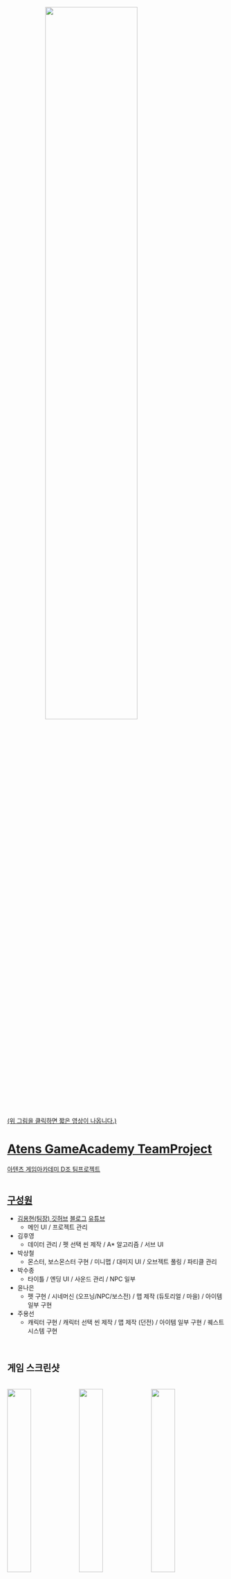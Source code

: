 <!--<img src="https://capsule-render.vercel.app/api?type=waving&color=gradient&customColorList=1,50&height=150&section=header&text=Dinosaur%World&fontSize=40&fontAlign=20&fontAlignY=30&fontColor=ffffff"/>-->

<!--<hr width=66.5% border=none;/>-->

<a href="https://www.youtube.com/watch?v=vOQgDTH6m5A" target="_blank"><img src="https://user-images.githubusercontent.com/64481653/209466340-256dae25-f768-41cf-924c-38549625d4f3.png" style="display: block; margin: 0 auto; width:65%; height:65%;"/>
<br>

(위 그림을 클릭하면 짧은 영상이 나옵니다.)

# Atens GameAcademy TeamProject
아텐츠 게임아카데미 D조 팀프로젝트
<br>
<br>
## 구성원
+ 김용현(팀장) [깃허브](https://github.com/Hungry-Troll) [블로그](https://blog.naver.com/i_am_gamer) [유튜브](https://www.youtube.com/channel/UC1vY8HLaBPPzphSV4-8ZcLw)
  + 메인 UI / 프로젝트 관리
+ 김후영
  + 데이터 관리 / 펫 선택 씬 제작 / A* 알고리즘 / 서브 UI
+ 박상철
  + 몬스터, 보스몬스터 구현 / 미니맵 / 대미지 UI / 오브젝트 풀링 / 파티클 관리
+ 박수종
  + 타이틀 / 엔딩 UI / 사운드 관리 / NPC 일부
+ 윤나은
  + 펫 구현 / 시네머신 (오프닝/NPC/보스전) / 맵 제작 (듀토리얼 / 마을) / 아이템 일부 구현
+ 주용선
  + 캐릭터 구현 / 캐릭터 선택 씬 제작 / 맵 제작 (던전) / 아이템 일부 구현 / 퀘스트 시스템 구현
<br>

## 게임 스크린샷
<br>
<div>
<section>
<img src="https://user-images.githubusercontent.com/64481653/209461367-feae015c-7830-4ca0-bd80-3d80ef03f583.PNG" style="float: left;  width:33%; height:33%;"/>
<img src="https://user-images.githubusercontent.com/64481653/209461348-46100877-4827-402e-a982-6cc5036a4cd4.PNG" style="float: left; width:33%; height:33%;"/>
</section>
<section>
<img src="https://user-images.githubusercontent.com/64481653/209461350-544334a3-53de-4efc-afbf-28db09eaf033.PNG" style="float: left; width:33%; height:33%;"/>
<img src="https://user-images.githubusercontent.com/64481653/209461346-58289a75-110c-47db-9252-ab3d2b777933.PNG" style="float: left; width:33%; height:33%;"/>
</section>
<section>
<img src="https://user-images.githubusercontent.com/64481653/209461353-797b7306-95bc-4c39-9f2f-f15f948f7d54.PNG" style="float: left; width:33%; height:33%;"/>
<img src="https://user-images.githubusercontent.com/64481653/209461352-617fc0f3-95b1-4073-9425-07ecb7d488ac.PNG" style="float: left; width:33%; height:33%;"/>
</section>
<section>
<img src="https://user-images.githubusercontent.com/64481653/209461366-0775dc16-88c8-44f5-91a1-34190e02d236.PNG" style="float: left; width:33%; height:33%;"/>
<img src="https://user-images.githubusercontent.com/64481653/209461358-98f1ccf5-825e-486a-9bfd-7aa64b24e0ec.PNG" style="float: left; width:33%; height:33%;"/>
</section>
<section>
<img src="https://user-images.githubusercontent.com/64481653/209461359-ba63668f-4dad-42bc-8158-c2d60b3bd0a4.PNG" style="float: left; width:33%; height:33%;"/>
<img src="https://user-images.githubusercontent.com/64481653/209461361-f871b20b-cc72-456a-a75a-129120cd79c0.PNG" style="float: left; width:33%; height:33%;"/>
</section>
<section>
<img src="https://user-images.githubusercontent.com/64481653/209461362-d4633071-cab3-4199-9e1f-d5d2ddbac360.PNG" style="float: left; width:33%; height:33%;"/>
<img src="https://user-images.githubusercontent.com/64481653/209461363-c6fe3ed9-36c0-40e2-9bcf-f82af6a3100f.png" style="float: left; width:33%; height:33%;"/>
</section>
<section>
<img src="https://user-images.githubusercontent.com/64481653/209461364-ad8d1c52-f943-45bc-9e83-d3f542b3397e.png" style="float: left; width:33%; height:33%;"/>
<img src="https://user-images.githubusercontent.com/64481653/209461365-2578b77e-334e-40ac-a846-f6a806d6cc79.png" style="float: left; width:33%; height:33%;"/>
</section>
<section>
<img src="https://user-images.githubusercontent.com/64481653/209461368-220fd3d0-d9c1-48d7-aabf-5ba0f72e6ed0.png" style="float: left; width:33%; height:33%;"/>
<img src="https://user-images.githubusercontent.com/64481653/209461369-553a66fb-a3b3-481a-a84a-1100c79ba7af.png" style="float: left; width:33%; height:33%;"/>
</div>

## 플레이 영상
<a href="https://youtu.be/Z7N_vioZMyA" target="_blank"><img src="https://user-images.githubusercontent.com/64481653/209461351-c94a847b-8fbd-442c-9170-9c5de1901d04.png" style="float: left; width:65%; height:65%;"/>
<br>

(위 그림을 클릭하면 플레이 영상이 나옵니다.)
